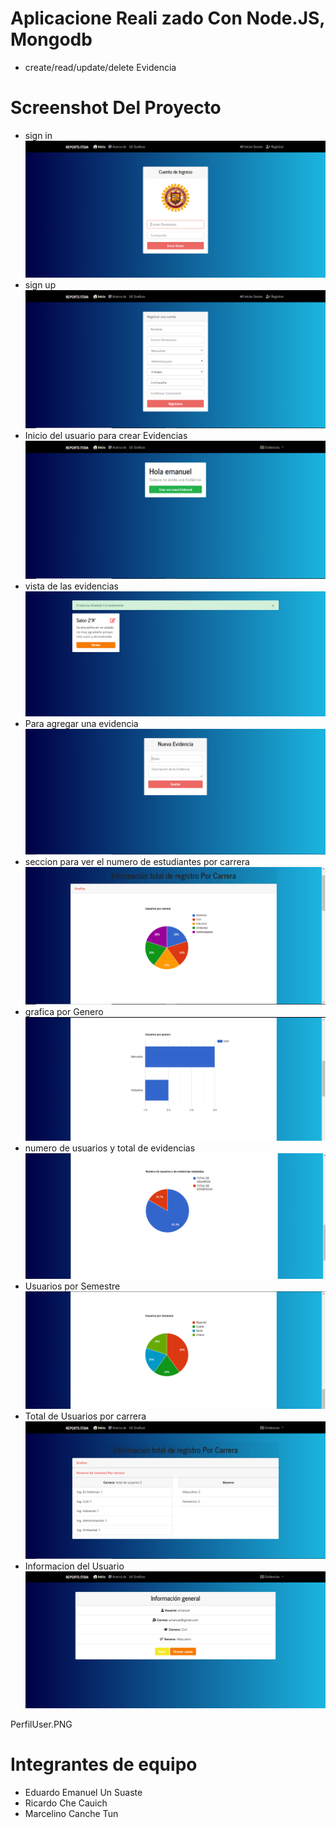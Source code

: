 # Aplicacione Reali zado Con Node.JS, Mongodb

- create/read/update/delete Evidencia

# Screenshot Del Proyecto
- sign in
![](docs/signin.PNG)
- sign up
![](docs/signup.PNG)
- Inicio del usuario para crear Evidencias
![](docs/iniciodeluser.PNG)
- vista de las evidencias
![](docs/evidencias.PNG)
- Para agregar una evidencia
![](docs/nuevaevidencia.PNG)
- seccion para ver el numero de estudiantes por carrera
![](docs/UserCarrera.PNG)
- grafica por Genero
![](docs/UserGenero.PNG)
- numero de usuarios y total de evidencias
![](docs/UsuariosEvidencias.PNG)
- Usuarios por Semestre
![](docs/UserSemestre.PNG)
- Total de Usuarios por carrera
![](docs/CarreraXuser.PNG)
- Informacion del Usuario
![](docs/PerfilUser.PNG)

PerfilUser.PNG
# Integrantes de equipo
* Eduardo Emanuel Un Suaste
* Ricardo Che Cauich
* Marcelino Canche Tun